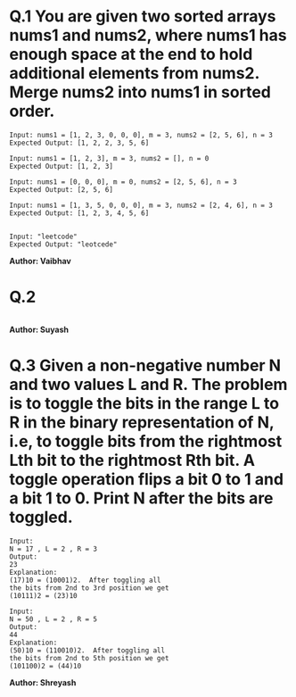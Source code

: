 # Q.1 You are given two sorted arrays nums1 and nums2, where nums1 has enough space at the end to hold additional elements from nums2. Merge nums2 into nums1 in sorted order.
```
Input: nums1 = [1, 2, 3, 0, 0, 0], m = 3, nums2 = [2, 5, 6], n = 3
Expected Output: [1, 2, 2, 3, 5, 6]

Input: nums1 = [1, 2, 3], m = 3, nums2 = [], n = 0
Expected Output: [1, 2, 3]

Input: nums1 = [0, 0, 0], m = 0, nums2 = [2, 5, 6], n = 3
Expected Output: [2, 5, 6]

Input: nums1 = [1, 3, 5, 0, 0, 0], m = 3, nums2 = [2, 4, 6], n = 3
Expected Output: [1, 2, 3, 4, 5, 6]


Input: "leetcode"
Expected Output: "leotcede"
```
**Author: Vaibhav**

# Q.2 

```

```
**Author: Suyash**

# Q.3 Given a non-negative number N and two values L and R. The problem is to toggle the bits in the range L to R in the binary representation of N, i.e, to toggle bits from the rightmost Lth bit to the rightmost Rth bit. A toggle operation flips a bit 0 to 1 and a bit 1 to 0. Print N after the bits are toggled.
```
Input:
N = 17 , L = 2 , R = 3
Output:
23
Explanation:
(17)10 = (10001)2.  After toggling all
the bits from 2nd to 3rd position we get
(10111)2 = (23)10

Input:
N = 50 , L = 2 , R = 5
Output:
44
Explanation:
(50)10 = (110010)2.  After toggling all
the bits from 2nd to 5th position we get
(101100)2 = (44)10
```
**Author: Shreyash**

